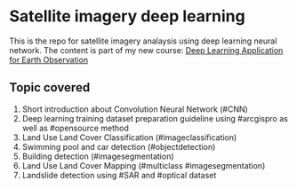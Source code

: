 # Satellite imagery deep learning

This is the repo for satellite imagery analaysis using deep learning neural network. The content is part of my new course: [Deep Learning Application for Earth Observation](https://www.udemy.com/course/deep-learning-application-for-earth-observation/?referralCode=B4655A8A918826871A40)

## Topic covered

1. Short introduction about Convolution Neural Network (#CNN)
2. Deep learning training dataset preparation guideline using #arcgispro as well as #opensource method
3. Land Use Land Cover Classification (#imageclassification)
4. Swimming pool and car detection (#objectdetection)
5. Building detection (#imagesegmentation)
6. Land Use Land Cover Mapping (#multiclass #imagesegmentation)
7. Landslide detection using #SAR and #optical dataset

